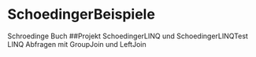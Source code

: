 # SchoedingerBeispiele
Schroedinge Buch 
##Projekt SchoedingerLINQ und SchoedingerLINQTest
LINQ Abfragen mit GroupJoin und LeftJoin

